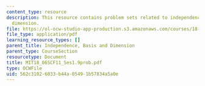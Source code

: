 ```yaml
---
content_type: resource
description: This resource contains problem sets related to independence, basis, and
  dimension.
file: https://ol-ocw-studio-app-production.s3.amazonaws.com/courses/18-06sc-linear-algebra-fall-2011/562c31026033b44a05491b57834a5a0e_MIT18_06SCF11_Ses1.9prob.pdf
file_type: application/pdf
learning_resource_types: []
parent_title: Independence, Basis and Dimension
parent_type: CourseSection
resourcetype: Document
title: MIT18_06SCF11_Ses1.9prob.pdf
type: OCWFile
uid: 562c3102-6033-b44a-0549-1b57834a5a0e
---
```

